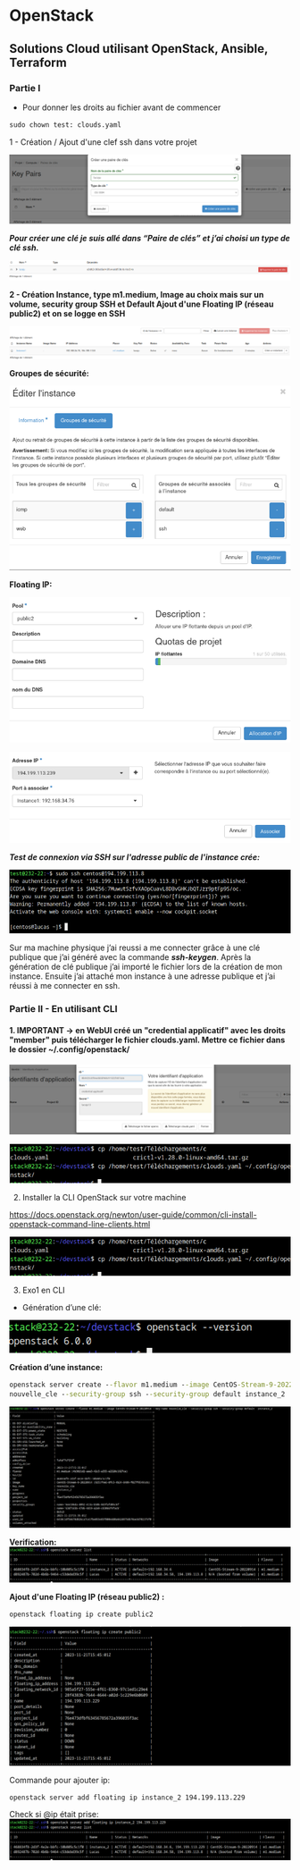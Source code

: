 # OpenStack

## Solutions Cloud utilisant OpenStack, Ansible, Terraform

### Partie I

- Pour donner les droits au fichier avant de commencer

```cmd
sudo chown test: clouds.yaml
```
1 - Création / Ajout d'une clef ssh dans votre projet

![Alt_text](images/img_p0_1.png)

_**Pour créer une clé je suis allé dans “Paire de clés” et j’ai choisi un type de clé ssh.**_

![Alt_text](images/img_p0_2.png)

**2 - Création Instance, type m1.medium, Image au choix mais sur un volume, security group SSH et Default
Ajout d'une Floating IP (réseau public2) et on se logge en SSH**

![Alt_text](images/img_p0_3.png)

**Groupes de sécurité:**

![Alt_text](images/img_p0_4.png)

**Floating IP:**

![Alt_text](images/img_p1_1.png)

![Alt_text](images/img_p1_2.png)


_**Test de connexion via SSH sur l'adresse public de l'instance crée:**_

![Alt_text](images/img_p1_3.png)

Sur ma machine physique j’ai reussi a me connecter grâce à une clé publique que j’ai généré avec la commande _**ssh-keygen**_. Après la génération de clé publique j’ai importé le fichier lors de la création de mon instance. Ensuite j’ai attaché mon instance à une adresse publique et j’ai réussi à me connecter en ssh.

### Partie II - En utilisant CLI

#### 1. IMPORTANT -> en WebUI créé un "credential applicatif" avec les droits "member" puis télécharger le fichier clouds.yaml. Mettre ce fichier dans le dossier ~/.config/openstack/

![Alt_text](images/img_p2_1.png)

![Alt_text](images/img_p2_2.png)

2. Installer la CLI OpenStack sur votre machine

https://docs.openstack.org/newton/user-guide/common/cli-install-openstack-command-line-clients.html

![Alt_text](images/img_p2_2.png)

3. Exo1 en CLI
- Génération d’une clé:

![Alt_text](images/img_p2_3.png)

**Création d’une instance:**
```cmd
openstack server create --flavor m1.medium --image CentOS-Stream-9-20220914 --key-name
nouvelle_cle --security-group ssh --security-group default instance_2
```
![Alt_text](images/img_p3_1.png)

**Verification:**
![Alt_text](images/img_p3_2.png)

**Ajout d'une Floating IP (réseau public2) :**

```cmd
openstack floating ip create public2
```

![Alt_text](images/img_p3_3.png)

Commande pour ajouter ip: 

```cmd
openstack server add floating ip instance_2 194.199.113.229
```
Check si @ip était prise:
![Alt_text](images/img_p3_4.png)





